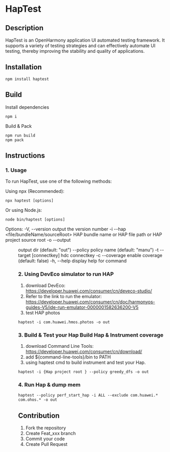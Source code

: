 # HapTest

## Description
HapTest is an OpenHarmony application UI automated testing framework. It supports a variety of testing strategies and can effectively automate UI testing, thereby improving the stability and quality of applications.

## Installation
```
npm install haptest
```

## Build
Install dependencies
```
npm i
```
Build & Pack
```
npm run build
npm pack
```

## Instructions

### 1. Usage 
To run HapTest, use one of the following methods:

Using npx (Recommended):
```
npx haptest [options]
```

Or using Node.js:
```
node bin/haptest [options]
```

Options:
  -V, --version                          output the version number
  -i --hap <file/bundleName/sourceRoot>  HAP bundle name or HAP file path or HAP project source root
  -o --output <dir>                      output dir (default: "out")
  --policy <policyName>                  policy name (default: "manu")
  -t --target [connectkey]               hdc connectkey
  -c --coverage                          enable coverage (default: false)
  -h, --help                             display help for command

### 2. Using DevEco simulator to run HAP  

1.  download DevEco: https://developer.huawei.com/consumer/cn/deveco-studio/  
2.  Refer to the link to run the emulator: https://developer.huawei.com/consumer/cn/doc/harmonyos-guides-V5/ide-run-emulator-0000001582636200-V5
3.  test HAP photos
```
haptest -i com.huawei.hmos.photos -o out
```

### 3. Build & Test your Hap Build Hap & Instrument coverage
1. download Command Line Tools: https://developer.huawei.com/consumer/cn/download/
2. add ${command-line-tools}/bin to PATH
3. using haptest cmd to build instrument and test your Hap. 
```
haptest -i {Hap project root } --policy greedy_dfs -o out
```

### 4. Run Hap & dump mem
```
haptest --policy perf_start_hap -i ALL --exclude com.huawei.* com.ohos.* -o out
```

## Contribution

1.  Fork the repository
2.  Create Feat_xxx branch
3.  Commit your code
4.  Create Pull Request

